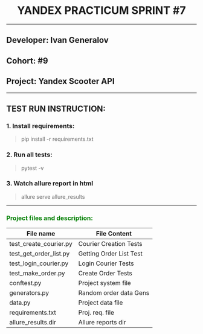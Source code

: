 # <h><center>YANDEX PRACTICUM SPRINT #7<center></h>

<hr>

## Developer: Ivan Generalov

## <h>Cohort: #9</h>

## <h>Project: Yandex Scooter API</h>

<hr>

## <h>TEST RUN INSTRUCTION:</h>

### <h>1. Install requirements:</h>

> pip install -r requirements.txt</h>

### <h>2. Run all tests:</h>

> pytest -v

### <h>3. Watch allure report in html</h>

> allure serve allure_results


<hr>

<h3 align="left" style="color:green">Project files and description:</h3>

| File name              | File Content            |
|------------------------|-------------------------|
| test_create_courier.py | Courier Creation Tests  |
| test_get_order_list.py | Getting Order List Test |
| test_login_courier.py  | Login Courier Tests     |
| test_make_order.py     | Create Order Tests      |
| conftest.py            | Project system file     |
| generators.py          | Random order data Gens  |
| data.py                | Project data file       |
| requirements.txt       | Proj. req. file         |
| allure_results.dir     | Allure reports dir      |
